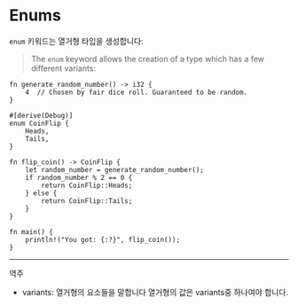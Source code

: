 # Enums

`enum` 키워드는 열거형 타입을 생성합니다:
> The `enum` keyword allows the creation of a type which has a few
> different variants:

```rust,editable
fn generate_random_number() -> i32 {
    4  // Chosen by fair dice roll. Guaranteed to be random.
}

#[derive(Debug)]
enum CoinFlip {
    Heads,
    Tails,
}

fn flip_coin() -> CoinFlip {
    let random_number = generate_random_number();
    if random_number % 2 == 0 {
        return CoinFlip::Heads;
    } else {
        return CoinFlip::Tails;
    }
}

fn main() {
    println!("You got: {:?}", flip_coin());
}
```

--- 
역주
- variants: 열거형의 요소들을 말합니다 열거형의 값은 variants중 하나여야 합니다.